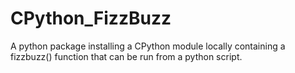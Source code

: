 # CPython_FizzBuzz
A python package installing a CPython module locally containing a fizzbuzz() function that can be run from a python script.
